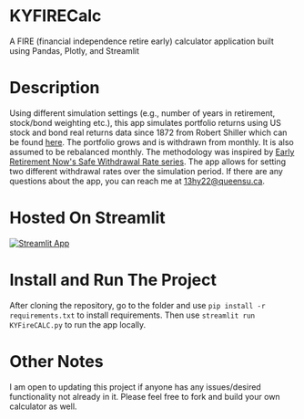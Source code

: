 # KYFIRECalc
A FIRE (financial independence retire early) calculator application built using Pandas, Plotly, and Streamlit
 
# Description
Using different simulation settings (e.g., number of years in retirement, stock/bond weighting etc.), this app simulates portfolio returns using US stock and bond real returns data since 1872 from Robert Shiller which can be found [here](http://www.econ.yale.edu/~shiller/data.htm). The portfolio grows and is withdrawn from monthly. It is also assumed to be rebalanced monthly. The methodology was inspired by [Early Retirement Now's Safe Withdrawal Rate series](https://earlyretirementnow.com/safe-withdrawal-rate-series/). The app allows for setting two different withdrawal rates over the simulation period. If there are any questions about the app, you can reach me at 13hy22@queensu.ca.

# Hosted On Streamlit
[![Streamlit App](https://static.streamlit.io/badges/streamlit_badge_black_white.svg)](https://kyfirecalc.streamlit.app/)

# Install and Run The Project
After cloning the repository, go to the folder and use `pip install -r requirements.txt` to install requirements. 
Then use `streamlit run KYFireCALC.py` to run the app locally.


# Other Notes
I am open to updating this project if anyone has any issues/desired functionality not already in it. Please feel free to fork and build your own calculator as well.
